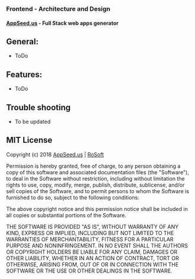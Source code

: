 ### Frontend - Architecture and Design 
#### [AppSeed.us](https://www.appseed.us/?ref=github) - Full Stack web apps generator   


## General: 

* ToDo

## Features: 

* ToDo

## Trouble shooting

* To be updated

## MIT License

Copyright (c) 2018 [AppSeed.us](https://www.appseed.us/?ref=github) | [RoSoft](https://www.rosoftware.ro/?ref=github)

Permission is hereby granted, free of charge, to any person obtaining a copy
of this software and associated documentation files (the "Software"), to deal
in the Software without restriction, including without limitation the rights
to use, copy, modify, merge, publish, distribute, sublicense, and/or sell
copies of the Software, and to permit persons to whom the Software is
furnished to do so, subject to the following conditions:

The above copyright notice and this permission notice shall be included in all
copies or substantial portions of the Software.

THE SOFTWARE IS PROVIDED "AS IS", WITHOUT WARRANTY OF ANY KIND, EXPRESS OR
IMPLIED, INCLUDING BUT NOT LIMITED TO THE WARRANTIES OF MERCHANTABILITY,
FITNESS FOR A PARTICULAR PURPOSE AND NONINFRINGEMENT. IN NO EVENT SHALL THE
AUTHORS OR COPYRIGHT HOLDERS BE LIABLE FOR ANY CLAIM, DAMAGES OR OTHER
LIABILITY, WHETHER IN AN ACTION OF CONTRACT, TORT OR OTHERWISE, ARISING FROM,
OUT OF OR IN CONNECTION WITH THE SOFTWARE OR THE USE OR OTHER DEALINGS IN THE
SOFTWARE.
